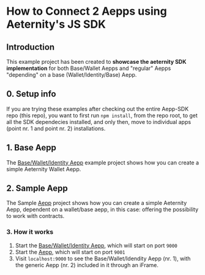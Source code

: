 # How to Connect 2 Aepps using Aeternity's JS SDK

## Introduction

This example project has been created to **showcase the aeternity SDK implementation** for both Base/Wallet Aepps and "regular" Aepps "depending" on a base (Wallet/Identity/Base) Aepp.

## 0. Setup info
If you are trying these examples after checking out the entire Aepp-SDK repo (this repo), you want to first run `npm install`, from the repo root, to get all the SDK dependecies installed, and only then, move to individual apps (point nr. 1 and point nr. 2) installations.

## 1. Base Aepp

The [Base/Wallet/Identity Aepp](identity/README.md) example project shows how you can create a simple Aeternity Wallet Aepp.

## 2. Sample Aepp

The Sample [Aepp](aepp/README.md) project shows how you can create a simple Aeternity Aepp, dependent on a wallet/base aepp, in this case: offering the possibility to work with contracts.

### 3. How it works

1. Start the [Base/Wallet/Identity Aepp](identity/README.md), which will start on port `9000`
2. Start the [Aepp](aepp/README.md), which will start on port `9001`
3. Visit `localhost:9000` to see the Base/Wallet/Idendity Aepp (nr. 1), with the generic Aepp (nr. 2) included in it through an iFrame.

